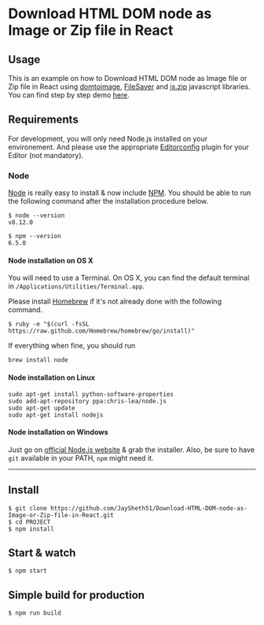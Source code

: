 # Download HTML DOM node as Image or Zip file in React 

## Usage
This is an example on how to Download HTML DOM node as Image file or Zip file in React using [domtoimage](https://github.com/tsayen/dom-to-image), [FileSaver](https://github.com/eligrey/FileSaver.js/) and [js.zip](https://stuk.github.io/jszip/) javascript libraries. You can find step by step demo [here]().

## Requirements

For development, you will only need Node.js installed on your environement.
And please use the appropriate [Editorconfig](http://editorconfig.org/) plugin for your Editor (not mandatory).

### Node

[Node](http://nodejs.org/) is really easy to install & now include [NPM](https://npmjs.org/).
You should be able to run the following command after the installation procedure
below.

    $ node --version
    v8.12.0

    $ npm --version
    6.5.0

#### Node installation on OS X

You will need to use a Terminal. On OS X, you can find the default terminal in
`/Applications/Utilities/Terminal.app`.

Please install [Homebrew](http://brew.sh/) if it's not already done with the following command.

    $ ruby -e "$(curl -fsSL https://raw.github.com/Homebrew/homebrew/go/install)"

If everything when fine, you should run

    brew install node

#### Node installation on Linux

    sudo apt-get install python-software-properties
    sudo add-apt-repository ppa:chris-lea/node.js
    sudo apt-get update
    sudo apt-get install nodejs

#### Node installation on Windows

Just go on [official Node.js website](http://nodejs.org/) & grab the installer.
Also, be sure to have `git` available in your PATH, `npm` might need it.

---

## Install

    $ git clone https://github.com/JaySheth51/Download-HTML-DOM-node-as-Image-or-Zip-file-in-React.git
    $ cd PROJECT
    $ npm install
    
## Start & watch

    $ npm start

## Simple build for production

    $ npm run build

